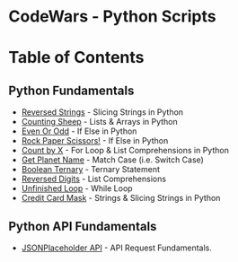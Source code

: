 # CodeWars - Python Scripts

# Table of Contents

## Python Fundamentals 

* [Reversed Strings](https://github.com/timmccann222/Scripts/tree/main/Python-Scripts/CodeWars/Python/Reversed%20Strings) - Slicing Strings in Python
* [Counting Sheep](https://github.com/timmccann222/Scripts/tree/main/Python-Scripts/CodeWars/Python/Counting%20Sheep) - Lists & Arrays in Python
* [Even Or Odd](https://github.com/timmccann222/Scripts/tree/main/Python-Scripts/CodeWars/Python/Even%20Or%20Odd) - If Else in Python
* [Rock Paper Scissors!](https://github.com/timmccann222/Scripts/tree/main/Python-Scripts/CodeWars/Python/Rock%20Paper%20Scissors!) - If Else in Python
* [Count by X](https://github.com/timmccann222/Scripts/tree/main/Python-Scripts/CodeWars/Python/Count%20by%20X) - For Loop & List Comprehensions in Python
* [Get Planet Name](https://github.com/timmccann222/Scripts/tree/main/Python-Scripts/CodeWars/Python/Get%20Planet%20Name) - Match Case (i.e. Switch Case)
* [Boolean Ternary](https://github.com/timmccann222/Scripts/tree/main/Python-Scripts/CodeWars/Python/Boolean%20Ternary) - Ternary Statement
* [Reversed Digits](https://github.com/timmccann222/Scripts/tree/main/Python-Scripts/CodeWars/Python/Reversed%20Digits) - List Comprehensions
* [Unfinished Loop](https://github.com/timmccann222/Scripts/tree/main/Python-Scripts/CodeWars/Python/Unfinished%20Loop) - While Loop
* [Credit Card Mask](https://github.com/timmccann222/Scripts/tree/main/Python-Scripts/CodeWars/Python/Credit%20Card%20Mask) - Strings & Slicing Strings in Python

## Python API Fundamentals

* [JSONPlaceholder API](https://github.com/timmccann222/Scripts/tree/main/Python-Scripts/CodeWars/Python/JSONPlaceholder%20API) - API Request Fundamentals.
